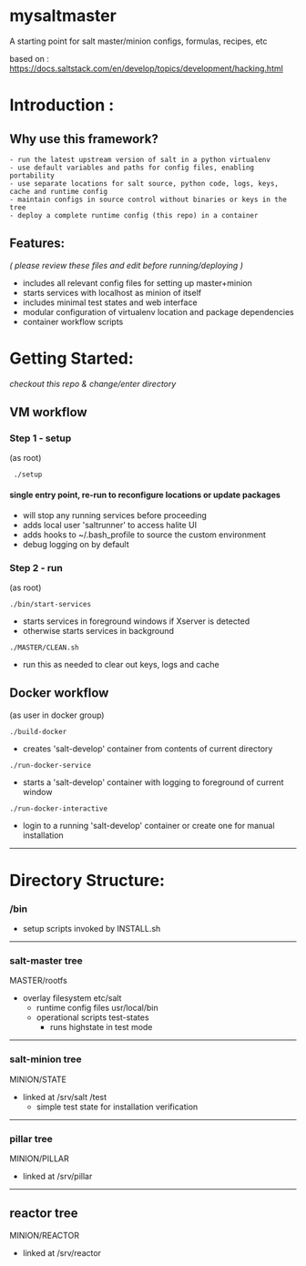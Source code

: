 mysaltmaster
================

A starting point for salt master/minion configs, formulas, recipes, etc

based on : https://docs.saltstack.com/en/develop/topics/development/hacking.html

# Introduction :

## Why use this framework?

	- run the latest upstream version of salt in a python virtualenv
	- use default variables and paths for config files, enabling portability
	- use separate locations for salt source, python code, logs, keys, cache and runtime config
	- maintain configs in source control without binaries or keys in the tree
	- deploy a complete runtime config (this repo) in a container


## Features:

*( please review these files and edit before running/deploying )*
- includes all relevant config files for setting up master+minion
- starts services with localhost as minion of itself
- includes minimal test states and web interface
- modular configuration of virtualenv location and package dependencies
- container workflow scripts

# Getting Started:


*checkout this repo & change/enter directory*

## VM workflow

### Step 1 - setup
(as root)

  ` ./setup`

#### single entry point, re-run to reconfigure locations or update packages

  * will stop any running services before proceeding
  * adds local user 'saltrunner' to access halite UI
  * adds hooks to ~/.bash_profile to source the custom environment 
  * debug logging on by default

### Step 2 - run
(as root)

  `./bin/start-services`
  * starts services in foreground windows if Xserver is detected
  * otherwise starts services in background

`./MASTER/CLEAN.sh`
* run this as needed to clear out keys, logs and cache


## Docker workflow
(as user in docker group)

  `./build-docker` 
  * creates 'salt-develop' container from contents of current directory

  `./run-docker-service` 
  * starts a 'salt-develop' container with logging to foreground of current window

  `./run-docker-interactive`
  * login to a running 'salt-develop' container or create one for manual installation


----------------
# Directory Structure:

### /bin 				
* setup scripts invoked by INSTALL.sh

----------------
### salt-master tree
MASTER/rootfs
* overlay filesystem
	etc/salt
  * runtime config files
	usr/local/bin
  * operational scripts
		test-states
    * runs highstate in test mode

----------------
### salt-minion tree
MINION/STATE
* linked at /srv/salt
	/test
  * simple test state for installation verification

----------------
### pillar tree
MINION/PILLAR
* linked at /srv/pillar

----------------
## reactor tree
MINION/REACTOR
* linked at /srv/reactor
